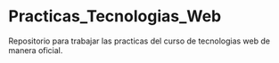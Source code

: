 # Practicas_Tecnologias_Web
Repositorio para trabajar las practicas del curso de tecnologias web de manera oficial.
